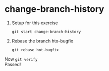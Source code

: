 # change-branch-history

1. Setup for this exercise

   ```
   git start change-branch-history
   ```  
  
2. Rebase the branch hto-bugfix

   ```
   git rebase hot-bugfix
   ```  

Now ```git verify```   
Passed! 
